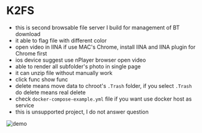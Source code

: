 # K2FS

- this is second browsable file server I build for management of BT download
- it able to flag file with different color
- open video in IINA if use MAC's Chrome, install IINA and IINA plugin for Chrome first
- ios device suggest use nPlayer browser open video
- able to render all subfolder's photo in single page
- it can unzip file without manually work
- click func show func
- delete means move data to chroot's `.Trash` folder, if you select `.Trash` do delete means real delete
- check `docker-compose-example.yml` file if you want use docker host as service
- this is unsupported project, I do not answer question

![demo](https://s3.amazonaws.com/kiyor/imgs/2021-10-30_23-18-37_File_Browser_907s0.png)
